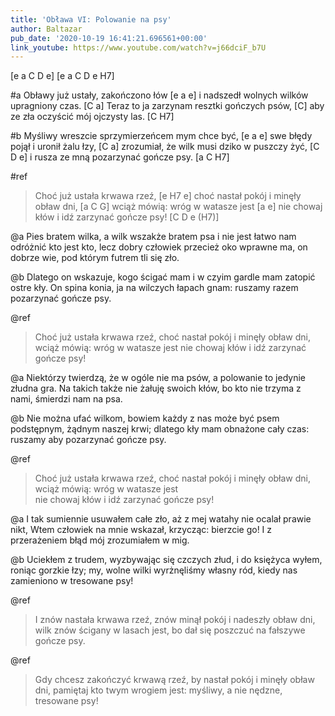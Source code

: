 ```yaml
---
title: 'Obława VI: Polowanie na psy'
author: Baltazar
pub_date: '2020-10-19 16:41:21.696561+00:00'
link_youtube: https://www.youtube.com/watch?v=j66dciF_b7U
---
```


[e a C D e]
[e a C D e H7]

#a
Obławy już ustały, zakończono łów  [e a e]
i nadszedł wolnych wilków upragniony czas. [C a]
Teraz to ja zarzynam resztki gończych psów,  [C]
aby ze zła oczyścić mój ojczysty las.  [C H7]
                   
#b
Myśliwy wreszcie sprzymierzeńcem mym chce być,  [e a e]
swe błędy pojął i uronił żalu łzy,  [C a]
zrozumiał, że wilk musi dziko w puszczy żyć,  [C D e]
i rusza ze mną pozarzynać gończe psy.  [a C H7]
                              
#ref 
>Choć już ustała krwawa rzeź,  [e H7 e]
>choć nastał pokój i minęły obław dni,  [a C G]
>wciąż mówią: wróg w watasze jest  [a e]
>nie chowaj kłów i idź zarzynać gończe psy! [C D e (H7)]

@a
Pies bratem wilka, a wilk wszakże bratem psa
i nie jest łatwo nam odróżnić kto jest kto,
lecz dobry człowiek przecież oko wprawne ma,
on dobrze wie, pod którym futrem tli się zło.

@b
Dlatego on wskazuje, kogo ścigać mam
i w czyim gardle mam zatopić ostre kły.
On spina konia, ja na wilczych łapach gnam:
ruszamy razem pozarzynać gończe psy.

@ref 
>Choć już ustała krwawa rzeź, 
>choć nastał pokój i minęły obław dni, 
>wciąż mówią: wróg w watasze jest 
>nie chowaj kłów i idź zarzynać gończe psy! 

@a
Niektórzy twierdzą, że w ogóle nie ma psów,
a polowanie to jedynie złudna gra.
Na takich także nie żałuję swoich kłów,
bo kto nie trzyma z nami, śmierdzi nam na psa. 

@b
Nie można ufać wilkom, bowiem każdy z nas
może być psem podstępnym, żądnym naszej krwi;
dlatego kły mam obnażone cały czas:
ruszamy aby pozarzynać gończe psy.

@ref
>Choć już ustała krwawa rzeź, 
>choć nastał pokój i minęły obław dni, 
>wciąż mówią: wróg w watasze jest  
>nie chowaj kłów i idź zarzynać gończe psy! 

@a
I tak sumiennie usuwałem całe zło,
aż z mej watahy nie ocalał prawie nikt,
Wtem człowiek na mnie wskazał, krzycząc: bierzcie go!
I z przerażeniem błąd mój zrozumiałem w mig.

@b
Uciekłem z trudem, wyzbywając się czczych złud,
i do księżyca wyłem, roniąc gorzkie łzy;
my, wolne wilki wyrżnęliśmy własny ród,
kiedy nas zamieniono w tresowane psy!

@ref
>I znów nastała krwawa rzeź,
>znów minął pokój i nadeszły obław dni,
>wilk znów ścigany w lasach jest,
>bo dał się poszczuć na fałszywe gończe psy.

@ref
>Gdy chcesz zakończyć krwawą rzeź,
>by nastał pokój i minęły obław dni,
>pamiętaj kto twym wrogiem jest:
>myśliwy, a nie nędzne, tresowane psy!